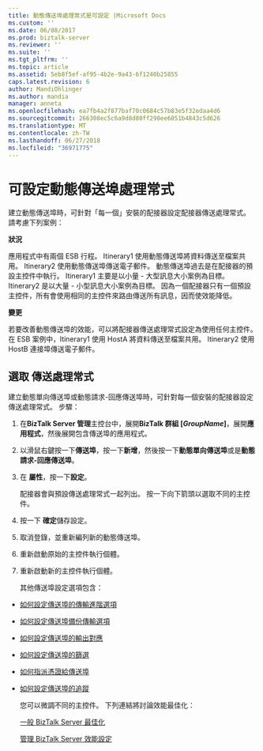 ```yaml
---
title: 動態傳送埠處理常式是可設定 |Microsoft Docs
ms.custom: ''
ms.date: 06/08/2017
ms.prod: biztalk-server
ms.reviewer: ''
ms.suite: ''
ms.tgt_pltfrm: ''
ms.topic: article
ms.assetid: 5eb8f5ef-af95-4b2e-9a43-6f1240b25855
caps.latest.revision: 6
author: MandiOhlinger
ms.author: mandia
manager: anneta
ms.openlocfilehash: ea7fb4a2f877baf70c0684c57b83e5f32edaa4d6
ms.sourcegitcommit: 266308ec5c6a9d8d80ff298ee6051b4843c5d626
ms.translationtype: MT
ms.contentlocale: zh-TW
ms.lasthandoff: 06/27/2018
ms.locfileid: "36971775"
---
```

# <a name="dynamic-send-port-handler-is-configurable"></a>可設定動態傳送埠處理常式
建立動態傳送埠時，可針對「每一個」安裝的配接器設定配接器傳送處理常式。 請考慮下列案例：  
  
 **狀況**  
  
 應用程式中有兩個 ESB 行程。 Itinerary1 使用動態傳送埠將資料傳送至檔案共用。 Itinerary2 使用動態傳送埠傳送電子郵件。 動態傳送埠過去是在配接器的預設主控件中執行。 Itinerary1 主要是以小量 - 大型訊息大小案例為目標。 Itinerary2 是以大量 - 小型訊息大小案例為目標。 因為一個配接器只有一個預設主控件，所有會使用相同的主控件來路由傳送所有訊息，因而使效能降低。  
  
 **變更**  
  
 若要改善動態傳送埠的效能，可以將配接器傳送處理常式設定為使用任何主控件。 在 ESB 案例中，Itinerary1 使用 HostA 將資料傳送至檔案共用。 Itinerary2 使用 HostB 連接埠傳送電子郵件。  
  
## <a name="select-a-send-handler"></a>選取 傳送處理常式  
 建立動態單向傳送埠或動態請求-回應傳送埠時，可針對每一個安裝的配接器設定傳送處理常式。 步驟：  
  
1. 在**BizTalk Server 管理**主控台中，展開**BizTalk 群組 [*GroupName*]**，展開**應用程式**，然後展開包含傳送埠的應用程式。  
  
2. 以滑鼠右鍵按一下**傳送埠**，按一下**新增**，然後按一下**動態單向傳送埠**或是**動態請求-回應傳送埠**。  
  
3. 在 **屬性**，按一下**設定**。  
  
    配接器會與預設傳送處理常式一起列出。 按一下向下箭頭以選取不同的主控件。  
  
4. 按一下 **確定**儲存設定。  
  
5. 取消登錄，並重新編列新的動態傳送埠。  
  
6. 重新啟動原始的主控件執行個體。  
  
7. 重新啟動新的主控件執行個體。  
  
   其他傳送埠設定選項包含：  
  
- [如何設定傳送埠的傳輸進階選項](http://go.microsoft.com/fwlink/p/?LinkId=267697)  
  
- [如何設定傳送埠備份傳輸選項](http://go.microsoft.com/fwlink/p/?LinkId=267698)  
  
- [如何設定傳送埠的輸出對應](http://go.microsoft.com/fwlink/p/?LinkId=267699)  
  
- [如何設定傳送埠的篩選](http://go.microsoft.com/fwlink/p/?LinkId=267700)  
  
- [如何指派憑證給傳送埠](http://go.microsoft.com/fwlink/p/?LinkId=267701)  
  
- [如何設定傳送埠的追蹤](http://go.microsoft.com/fwlink/p/?LinkId=267702)  
  
  您可以微調不同的主控件。 下列連結將討論效能最佳化：  
  
  [一般 BizTalk Server 最佳化](http://go.microsoft.com/fwlink/p/?LinkId=267703)  
  
  [管理 BizTalk Server 效能設定](http://go.microsoft.com/fwlink/p/?LinkId=267704)